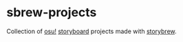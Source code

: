 # sbrew-projects

Collection of [osu!](https://osu.ppy.sh/home) [storyboard](https://osu.ppy.sh/wiki/en/Storyboard) projects made with [storybrew](https://github.com/Damnae/storybrew).
